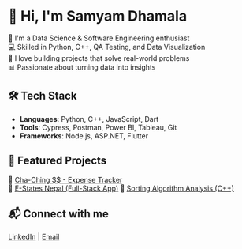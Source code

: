 # 👋 Hi, I'm Samyam Dhamala

🔭 I'm a Data Science & Software Engineering enthusiast  
💻 Skilled in Python, C++, QA Testing, and Data Visualization  
🚀 I love building projects that solve real-world problems  
📊 Passionate about turning data into insights  

## 🛠️ Tech Stack
- **Languages**: Python, C++, JavaScript, Dart
- **Tools**: Cypress, Postman, Power BI, Tableau, Git
- **Frameworks**: Node.js, ASP.NET, Flutter

## 📂 Featured Projects
🔸 [Cha-Ching $$ - Expense Tracker](https://github.com/samyamdhamala/Cha-Ching)  
🔸 [E-States Nepal (Full-Stack App)](https://github.com/samyamdhamala/E-States-Nepal-Overview)
🔸 [Sorting Algorithm Analysis (C++)](https://github.com/samyamdhamala/sorting-algorithms)  

## 📬 Connect with me
[LinkedIn](https://linkedin.com/in/samyamdhamala) | [Email](mailto:samyamdhamala11@gmail.com)
